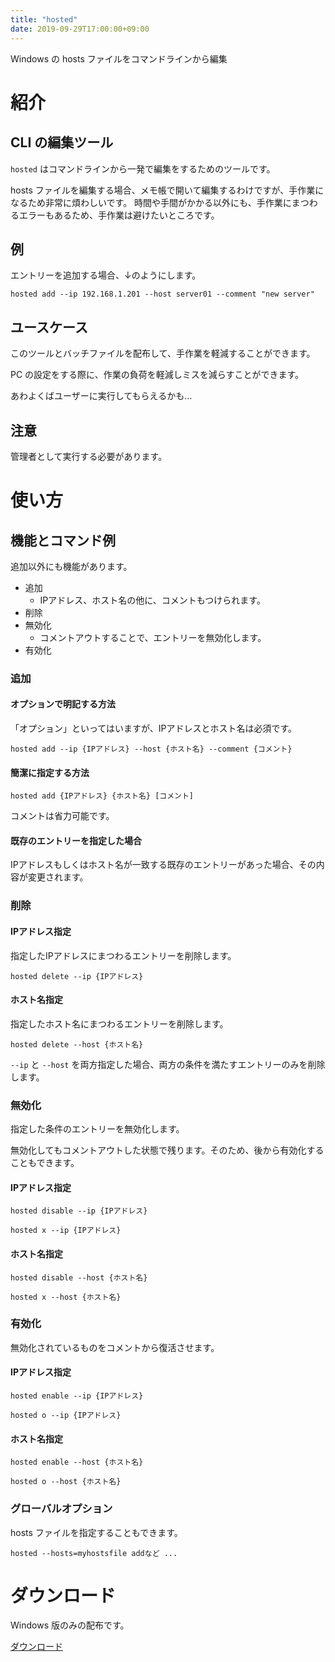 ```yaml
---
title: "hosted"
date: 2019-09-29T17:00:00+09:00
---
```


Windows の hosts ファイルをコマンドラインから編集

<!--more-->

# 紹介

## CLI の編集ツール

`hosted` はコマンドラインから一発で編集をするためのツールです。

hosts ファイルを編集する場合、メモ帳で開いて編集するわけですが、手作業になるため非常に煩わしいです。
時間や手間がかかる以外にも、手作業にまつわるエラーもあるため、手作業は避けたいところです。

## 例

エントリーを追加する場合、↓のようにします。

```
hosted add --ip 192.168.1.201 --host server01 --comment "new server"
```

## ユースケース

このツールとバッチファイルを配布して、手作業を軽減することができます。

PC の設定をする際に、作業の負荷を軽減しミスを減らすことができます。

あわよくばユーザーに実行してもらえるかも…

## 注意

管理者として実行する必要があります。


# 使い方

## 機能とコマンド例

追加以外にも機能があります。

* 追加
  * IPアドレス、ホスト名の他に、コメントもつけられます。
* 削除
* 無効化
  * コメントアウトすることで、エントリーを無効化します。
* 有効化

### 追加

#### オプションで明記する方法

「オプション」といってはいますが、IPアドレスとホスト名は必須です。

```
hosted add --ip {IPアドレス} --host {ホスト名} --comment {コメント}
```

#### 簡潔に指定する方法

```
hosted add {IPアドレス} {ホスト名} [コメント]
```

コメントは省力可能です。

#### 既存のエントリーを指定した場合

IPアドレスもしくはホスト名が一致する既存のエントリーがあった場合、その内容が変更されます。

### 削除

#### IPアドレス指定

指定したIPアドレスにまつわるエントリーを削除します。

```
hosted delete --ip {IPアドレス}
```

#### ホスト名指定

指定したホスト名にまつわるエントリーを削除します。

```
hosted delete --host {ホスト名}
```

`--ip` と `--host` を両方指定した場合、両方の条件を満たすエントリーのみを削除します。

### 無効化

指定した条件のエントリーを無効化します。

無効化してもコメントアウトした状態で残ります。そのため、後から有効化することもできます。

#### IPアドレス指定

```
hosted disable --ip {IPアドレス}

hosted x --ip {IPアドレス}
```

#### ホスト名指定

```
hosted disable --host {ホスト名}

hosted x --host {ホスト名}
```

### 有効化

無効化されているものをコメントから復活させます。


#### IPアドレス指定

```
hosted enable --ip {IPアドレス}

hosted o --ip {IPアドレス}
```

#### ホスト名指定

```
hosted enable --host {ホスト名}

hosted o --host {ホスト名}
```

### グローバルオプション

hosts ファイルを指定することもできます。

```
hosted --hosts=myhostsfile addなど ...
```

# ダウンロード

Windows 版のみの配布です。

[ダウンロード](https://github.com/shu-go/hosted/releases)

